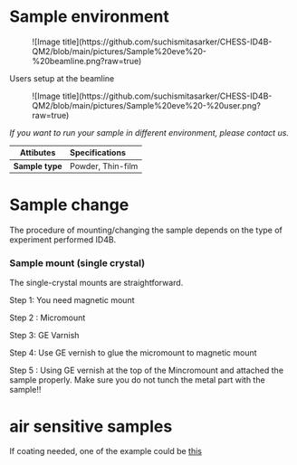 
# Sample environment


<figure markdown>
  ![Image title](https://github.com/suchismitasarker/CHESS-ID4B-QM2/blob/main/pictures/Sample%20eve%20-%20beamline.png?raw=true)
</figure>


Users setup at the beamline
<figure markdown>
  ![Image title](https://github.com/suchismitasarker/CHESS-ID4B-QM2/blob/main/pictures/Sample%20eve%20-%20user.png?raw=true)
</figure>


<i> If you want to run your sample in different environment, please contact us. </i>

| Attibutes | Specifications | 
| -------------- | :--------- | 
| <b> Sample type </b> | Powder, Thin-film | 



# Sample change 

The procedure of mounting/changing the sample depends on the type of experiment performed ID4B.


### Sample mount (single crystal)

The single-crystal mounts are straightforward. 

Step 1: You need magnetic mount 



Step 2 : Micromount 


Step 3: GE Varnish


Step 4: Use GE vernish to glue the micromount to magnetic mount 


Step 5 : 
Using GE vernish at the top of the Mincromount and attached the sample properly. 
Make sure you do not tunch the metal part with the sample!!


# air sensitive samples

If coating needed, one of the example could be [this](https://www.agc-chemicals.com/jp/en/fluorine/products/detail/index.html?pCode=JP-EN-F019#:~:text=CYTOP%C2%AE%20is%20a%20fluoropolymer,coat%2C%20and%20more%20are%20possible)

